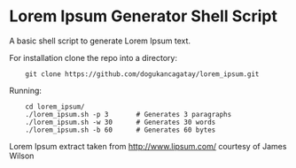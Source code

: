 Lorem Ipsum Generator Shell Script
===========

A basic shell script to generate Lorem Ipsum text.

For installation clone the repo into a directory:

```
    git clone https://github.com/dogukancagatay/lorem_ipsum.git
```

Running:

```
    cd lorem_ipsum/
    ./lorem_ipsum.sh -p 3       # Generates 3 paragraphs
    ./lorem_ipsum.sh -w 30      # Generates 30 words
    ./lorem_ipsum.sh -b 60      # Generates 60 bytes
```

Lorem Ipsum extract taken from http://www.lipsum.com/ courtesy of James Wilson
